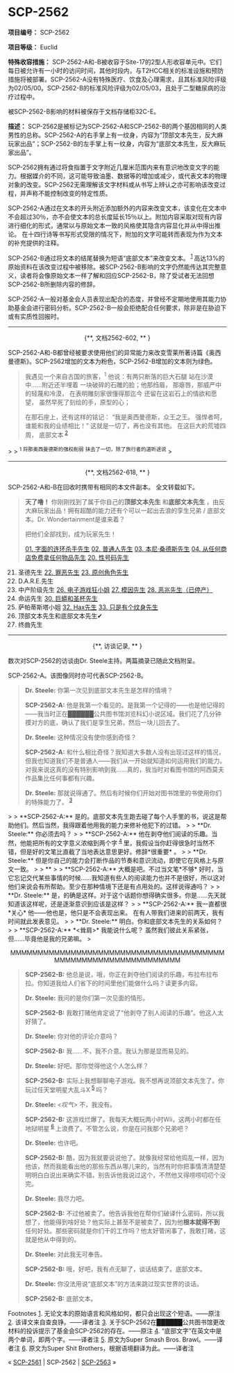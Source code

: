 # SCP-2562
                        



**项目编号：**  SCP-2562

**项目等级：**  Euclid

**特殊收容措施：** SCP-2562-A和-B被收容于Site-17的2型人形收容单元中。它们每日被允许有一小时的访问时间，其他时段内，与T2HCC相关的标准设施和预防措施将被部署。SCP-2562-A没有特殊医疗、饮食及心理需求，且其标准风险评级为02/05/00。SCP-2562-B的标准风险评级为02/05/03，且处于二型糖尿病的治疗过程中。

被SCP-2562-B影响的材料被保存于文档存储柜32C-E。

**描述：** SCP-2562是被标记为SCP-2562-A和SCP-2562-B的两个基因相同的人类男性的总称。SCP-2562-A的右手掌上有一纹身，内容为“顶部文本先生，反大麻玩家出品”；SCP-2562-B的左手掌上有一纹身，内容为“底部文本先生，反大麻玩家出品”。

SCP-2562拥有通过将食指置于文字附近几厘米范围内来有意识地改变文字的能力。根据媒介的不同，这可能导致油墨、数据等的增加或减少，或代表文本的物理对象的改变。SCP-2562无需理解该文字材料或从书写上辨认之亦可影响该改变过程，并声称不能控制改变的特定性质。

SCP-2562-A通过在文本的开头附近添加额外的内容来改变文本，该变化在文本中不会超过30％，亦不会使文本的总长度延长15％以上。附加内容采取对现有内容进行细化的形式，通常以与原始文本一致的风格使其隐含内容显化并从中得出推论。 在十四行诗等书写形式受限的情况下，附加的文字可能转而表现为作为文本的补充提供的注释。

SCP-2562-B通过将文本的结尾替换为短语“底部文本”来改变文本。<sup class='footnoteref'>
 <a shape='rect' class='footnoteref' id='footnoteref-1' href='javascript:;' onclick='WIKIDOT.page.utils.scrollToReference(&apos;footnote-1&apos;)'>1</a>
</sup>高达13%的原始资料在该改变过程中被移除。被SCP-2562-B影响的文字仍然能传达其完整意义，读者将会像原始文本一样了解和回应SCP-2562-B，除了受试者无法回想SCP-2562-B所删除内容的修辞。

SCP-2562-A一般对基金会人员表现出配合的态度，并曾经不定期地使用其能力协助基金会进行密码分析。SCP-2562-B一般会拒绝配合任何要求，除非是在胁迫下或有实质性回报时。


---

<p style='text-align: center;'>{**, &#25991;&#26723;2562-602, ** }</p>
SCP-2562-A和-B都曾经被要求使用他们的异常能力来改变雪莱所著诗篇《奥西曼德斯》。SCP-2562增加的文本为粉色，SCP-2562-B增加的文本则为绿色。


> 我遇见一个来自古国的旅客，<sup>1</sup>
他说：有两只断落的巨大石腿
站在沙漠中……附近还半埋着
一块破碎的石雕的脸；他那绉眉，
那瘪唇，那威严中的轻蔑和冷漠，
在表明雕刻家很懂得那迄今
还留在这岩石上的情欲和愿望，
虽然早死了刻绘的手，原型的心；
> 
> 在那石座上，还有这样的铭记：
“我是奥西曼德斯，众王之王。
强悍者呵，谁能和我的业绩相比！”
这就是一切了，再也没有其他。
在这巨大的荒墟四周， 底部文本<sup class='footnoteref'>
 <a shape='rect' class='footnoteref' id='footnoteref-2' href='javascript:;' onclick='WIKIDOT.page.utils.scrollToReference(&apos;footnote-2&apos;)'>2</a>
</sup>
> 
> <sup>1 &#23558;&#37027;&#22885;&#35199;&#26364;&#24503;&#26031;&#30340;&#24378;&#26435;&#21066;&#24369;</sup>
<sup>&#25273;&#21435;&#20102;&#19968;&#20999;&#65292;&#38500;&#20102;&#26053;&#34892;&#32773;&#30340;&#36947;&#21548;&#36884;&#35828;</sup>
> 


---

<p style='text-align: center;'>{**, &#25991;&#26723;2562-618, ** }</p>
SCP-2562-A和-B在回收时携带有相同的本文件副本。 全文转载如下。


> **天了噜！** 你刚刚找到了属于你自己的**顶部文本先生** 和**底部文本先生** ，由反大麻玩家出品！拥有超酷的能力还有个可以一起出去浪的孪生兄弟 / 底部文本。Dr. Wondertainment是谁来着？
> 
> 把他们全部找到，成为玩家先生！
> 
> [01. 字面的连环杀手先生](/scp-2586)
[02. 普通人先生](/mr-normie)
[03. 本尼·桑德斯先生](/scp-3015)
[04. 从任何商店免费拿任何物品先生](/uiu-file-2016-004)
[20. 性号码先生](/scp-3697)
21. 圣德先生
[22. 罪恶先生](/scp-3024)
[23. 原创角色先生](/scp-2839)
24. D.A.R.E.先生
25. 中产阶级先生
[26. 电子游戏狂小姐](/scp-3090)
[27. 模因先生](/scp-2842)
[28. 恶兆先生（已停产）](/scp-3012)
29. 命运先生
[30. 巨蟒和圣杯先生](/scp-2476)
31. 萨帕蒂斯塔小姐
[32. Hax先生](/scp-285)
[33. 只是有个纹身先生](http://scp-wiki-cn.wikidot.com/log-of-anomalous-items#jhtt)
34. 顶部文本先生和底部文本先生✔
35. 终曲先生
> 


---

<p style='text-align: center;'>{**, &#35775;&#35848;&#35760;&#24405;, ** }</p>
数次对SCP-2562的访谈由Dr. Steele主持。两篇摘录已随此文档附呈。



SCP-2562-A。该图像同时亦可代表SCP-2562-B。




> **Dr. Steele:**  你第一次见到底部文本先生是怎样的情境？
> 
> **SCP-2562-A:** 他是我第一个看见的。是我第一个记得的——也是他记得的——我当时正在██████公共图书馆浏览科幻小说区域。我们花了几分钟摸对方的底，确认了我们是孪生兄弟，然后一块儿回去了。
> 
> **Dr. Steele:** 这种情况没有使你感到奇怪？
> 
> **SCP-2562-A:** 和什么相比奇怪？我知道大多数人没有出现过这样的情况，但我也知道我们不是普通人——我们从一开始就知道如何运用我们的能力。对我来说这真的没有特别影响到我……真的，我当时对看图书馆的阿西莫夫作品集比任何事都有兴趣。
> 
> **Dr. Steele:** 那就说得通了。然后有时候你们开始对图书馆里的书使用你们的特殊能力了。<sup class='footnoteref'>
 <a shape='rect' class='footnoteref' id='footnoteref-3' href='javascript:;' onclick='WIKIDOT.page.utils.scrollToReference(&apos;footnote-3&apos;)'>3</a>
</sup>
> 
> **SCP-2562-A:** 是的。底部文本先生跑去碰了每个人手里的书，说这是帮助他们。然后当然，我得跟着他用我的能力来修补他犯下的过错。
> 
> **Dr. Steele:** 你必须去吗？
> 
> **SCP-2562-A:** 他在剥夺他们阅读的乐趣。当然，他能把所有的文字意义浓缩到两个字<sup class='footnoteref'>
 <a shape='rect' class='footnoteref' id='footnoteref-4' href='javascript:;' onclick='WIKIDOT.page.utils.scrollToReference(&apos;footnote-4&apos;)'>4</a>
</sup>里，我假设当你赶得很急时当然不错，但是好的文笔比直截了当地表达意思更好。修辞*很重要* 。
> 
> **Dr. Steele:** 但是你自己的能力会打断作品的节奏和意识流动，即使它在风格上与原文一致。
> 
> *<SCP-2562-A表现出不适，叹气并中止了眼神交流。>* 
> 
> **SCP-2562-A:** 大概是吧。不过当文笔*不够* 好时，当它忘记交代某些事情的时候……我知道有些人的阅读能力也并不是很好，所以这对他们来说会有所帮助。至少在那种情境下还是有点用处的。这样说得通吗？
> 
> **Dr. Steele:** 是，的确是这样。对于这个话题你想得确实很多。你是……先天就知道该这样呢，还是逐渐意识到应该是这样？
> 
> **SCP-2562-A:** 我一直都很*关心* 他——他也是，他只是不会表现出来。 在有人带我们进来的前两天，我有时间就此发表意见。
> 
> **Dr. Steele:** 明白。你和底部文本先生的关系如何？
> 
> **SCP-2562-A:** *<耸肩>* 我能说什么呢？ 虽然我们彼此关系紧张，但……毕竟他是我的兄弟嘛。
> 

<p style='text-align: center;'>MMMMMMMMMMMMMMMMMMMMMMMMMMMMMMMMMMMMMMMMMMMMMMMMMMMMMMMMMMMMMM</p>

> **SCP-2562-B:** 他总是说，哦，你正在剥夺他们阅读的乐趣，布拉布拉布拉。你知道我给人们省下的时间里他们能做什么吗？读更多内容。
> 
> **Dr. Steele:** 我问的是你们第一次见面的情形。
> 
> **SCP-2562-B:** 我敢打赌他肯定说了“他剥夺了别人阅读的乐趣”。他这人太好猜了。
> 
> **Dr. Steele:** 你对他的评论介意吗？
> 
> **SCP-2562-B:** 我……不，我不介意。我认为那是显而易见的。
> 
> **Dr. Steele:** 好吧。那你觉得他这个人怎么样？
> 
> **SCP-2562-B:** 实际上我想聊聊电子游戏。我不想再说顶部文本先生了。你玩过任天堂明星大乱斗X<sup class='footnoteref'>
 <a shape='rect' class='footnoteref' id='footnoteref-5' href='javascript:;' onclick='WIKIDOT.page.utils.scrollToReference(&apos;footnote-5&apos;)'>5</a>
</sup>吗？
> 
> **Dr. Steele:**  *<叹气>* 不，我没有。
> 
> **SCP-2562-B:** 这游戏烂爆了。我每天大概玩两小时Wii，这两小时都在任地狱明星<sup class='footnoteref'>
 <a shape='rect' class='footnoteref' id='footnoteref-6' href='javascript:;' onclick='WIKIDOT.page.utils.scrollToReference(&apos;footnote-6&apos;)'>6</a>
</sup>上浪费了。不管怎么说，你是在问我那个兄弟吧？
> 
> **Dr. Steele:** 也许吧。
> 
> **SCP-2562-B:** 酷，因为我就要说说他了。就像我经常给他捣乱一样，因为他该，然而我能看出他的那些东西从哪儿来的，当然有时你把事情清清楚楚明明白白说出来确实不错。别告诉他我说过这个，不然他又得唠唠叨叨个没完。
> 
> **Dr. Steele:** 我尽力吧。
> 
> **SCP-2562-B:** 不过他被卖了。他告诉我他在帮你们破译什么密码，所以我想了，他能得到啥好处？他实际上甚至不是被卖了，因为他**根本就得不到** 任何好处。那些密码就是你们干的工作吗？他太好管闲事了，我敢打赌，这就是他从中得到的。
> 
> **Dr. Steele:** 对此我无可奉告。
> 
> **SCP-2562-B:** 哦，好吧，我有点无聊了，谈话结束了。底部文本。
> 
> **Dr. Steele:** 你没法用说“底部文本”的方法来跳过现实世界的谈话。
> 
> **SCP-2562-B:** 底部文本。
> 



Footnotes
<a shape='rect' href='javascript:;' onclick='WIKIDOT.page.utils.scrollToReference(&apos;footnoteref-1&apos;)'>1</a>. 无论文本的原始语言和风格如何，都只会出现这个短语。——原注
<a shape='rect' href='javascript:;' onclick='WIKIDOT.page.utils.scrollToReference(&apos;footnoteref-2&apos;)'>2</a>. 该译文来自查良铮。——译者注
<a shape='rect' href='javascript:;' onclick='WIKIDOT.page.utils.scrollToReference(&apos;footnoteref-3&apos;)'>3</a>. 关于SCP-2562在██████公共图书馆更改材料的投诉提示了基金会SCP-2562的存在。——原注
<a shape='rect' href='javascript:;' onclick='WIKIDOT.page.utils.scrollToReference(&apos;footnoteref-4&apos;)'>4</a>. “底部文字”在英文中是两个单词，即两个字。——译者注
<a shape='rect' href='javascript:;' onclick='WIKIDOT.page.utils.scrollToReference(&apos;footnoteref-5&apos;)'>5</a>. 原文为Super Smash Bros. Brawl。——译者注
<a shape='rect' href='javascript:;' onclick='WIKIDOT.page.utils.scrollToReference(&apos;footnoteref-6&apos;)'>6</a>. 原文为Super Shit Brothers，根据语境翻译为此。——译者注



« <a shape='rect' class='newpage' href='/scp-2561'>SCP-2561</a> | SCP-2562 | <a shape='rect' class='newpage' href='/scp-2563'>SCP-2563</a> »





                    